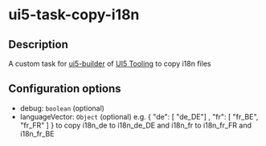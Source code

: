 # ui5-task-copy-i18n

## Description
A custom task for [ui5-builder](https://github.com/SAP/ui5-builder) of [UI5 Tooling](https://sap.github.io/ui5-tooling/) to copy i18n files

## Configuration options

- debug: `boolean` (optional)
- languageVector: `Object` (optional)
  e.g. { "de": [ "de_DE"] , "fr": [ "fr_BE", "fr_FR" ] } to copy i18n_de to i18n_de_DE and i18n_fr to i18n_fr_FR and i18n_fr_BE
  

